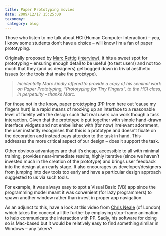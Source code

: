 ```yaml
---
title: Paper Prototyping movies
date: 2009/12/17 15:25:00
taxonomy: 
 category: blog 
---
```


Those who listen to me talk about HCI (Human Computer Interaction) – yea, I know some students don’t have a choice – will know I’m a fan of paper prototyping.

Originally proposed by [Marc Rettig](http://www.fitassociates.com/aboutUs.html) ([interview](http://www.designingforinteraction.com/rettig.html)), it hits a sweet spot for prototyping – ensuring enough detail to be useful (to test users) and not too much that they (and us designers) get bogged down in trivial aesthetic issues (or the tools that make the prototype).

> _Incidentally Marc kindly offered to provide a copy of his seminal work on Paper Prototyping, “Prototyping for Tiny Fingers”, to the HCI class, in perpetuity – thanks Marc._

For those not in the know, paper prototyping (PP from here out ‘cause my fingers hurt) is a rapid means of mocking up an interface to a reasonable level of fidelity with the design such that real users can work though a task interaction. Given that the prototype is put together with simple hand-drawn interface widgets and not embellished with (for now) irrelevant adornment, the user instantly recognises that this is a prototype and doesn’t fixate on the decoration and instead pays attention to the task in hand. This addresses the more critical aspect of our design – does it support the task.

Other obvious advantages are that it’s cheap, accessible to all with minimal training, provides near-immediate results, highly iterative (since we haven’t invested much in the creation of the prototype) and brings user feedback into the design at an early stage. It also encourages us developer/designers from jumping into dev tools too early and have a particular design approach suggested to us via such tools.

For example, it was always easy to spot a Visual Basic (VB) app since the programming model meant it was convenient (for lazy programmers) to spawn another window rather than invest in proper app navigation.

As an adjunct to this, have a look at this video from [Chris Neale](http://e102.co.uk/) (of London) which takes the concept a little further by employing stop-frame animation to help communicate the interaction with PP. Sadly, his software for doing so is Mac-based but it would be relatively easy to find something similar in Windows – any takers?

